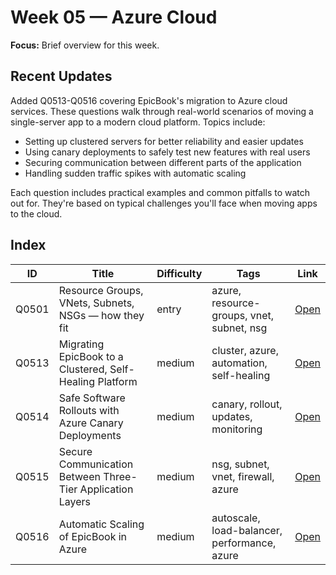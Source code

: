 # Week 05 — Azure Cloud

**Focus:** Brief overview for this week.

## Recent Updates

Added Q0513-Q0516 covering EpicBook's migration to Azure cloud services. These questions walk through real-world scenarios of moving a single-server app to a modern cloud platform. Topics include:

- Setting up clustered servers for better reliability and easier updates
- Using canary deployments to safely test new features with real users
- Securing communication between different parts of the application
- Handling sudden traffic spikes with automatic scaling

Each question includes practical examples and common pitfalls to watch out for. They're based on typical challenges you'll face when moving apps to the cloud.

## Index
| ID | Title | Difficulty | Tags | Link |
|---|---|---|---|---|
| Q0501 | Resource Groups, VNets, Subnets, NSGs — how they fit | entry | azure, resource-groups, vnet, subnet, nsg | [Open](questions/Q0501-azure-rg-vnet-subnet-nsg.md) |
| Q0513 | Migrating EpicBook to a Clustered, Self-Healing Platform | medium | cluster, azure, automation, self-healing | [Open](questions/Q0513-migrating-epicbook-clustered-self-healing.md) |
| Q0514 | Safe Software Rollouts with Azure Canary Deployments | medium | canary, rollout, updates, monitoring | [Open](questions/Q0514-safe-software-rollouts-azure-canary.md) |
| Q0515 | Secure Communication Between Three-Tier Application Layers | medium | nsg, subnet, vnet, firewall, azure | [Open](questions/Q0515-secure-communication-three-tier.md) |
| Q0516 | Automatic Scaling of EpicBook in Azure | medium | autoscale, load-balancer, performance, azure | [Open](questions/Q0516-automatic-scaling-epicbook.md) |

